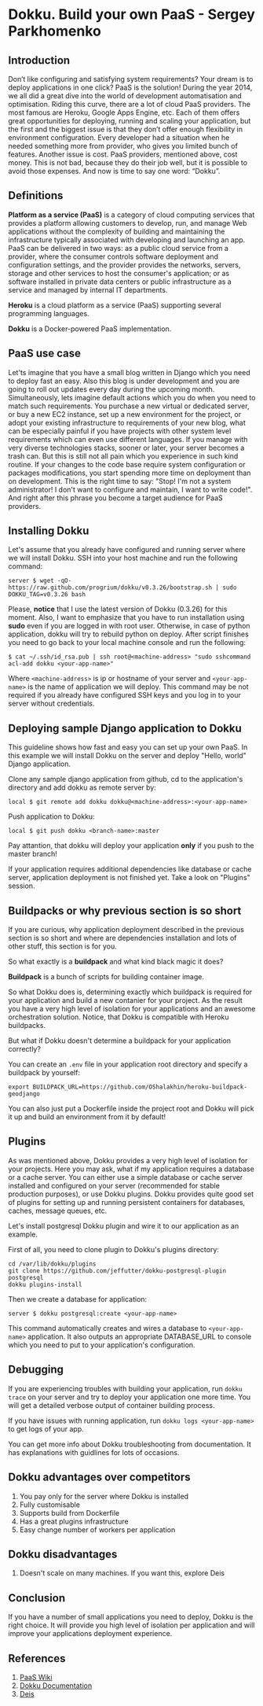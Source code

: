 # Dokku. Build your own PaaS - Sergey Parkhomenko

## Introduction
Don’t like configuring and satisfying system requirements? Your dream is to deploy applications in one click? 
PaaS is the solution! During the year 2014, we all did a great dive into the world of development automatisation and 
optimisation. Riding this curve, there are a lot of cloud PaaS providers. The most famous are Heroku,
Google Apps Engine, etc. Each of them offers great opportunities for deploying, running and scaling your application,
but the first and the biggest issue is that they don’t offer enough flexibility in environment configuration.
Every developer had a situation when he needed something more from provider, who gives you limited bunch of features.
Another issue is cost. PaaS providers, mentioned above, cost money. This is not bad, because they do their job well,
but it is possible to avoid those expenses. And now is time to say one word: “Dokku”.

## Definitions
**Platform as a service (PaaS)** is a category of cloud computing services that provides a platform allowing customers
to develop, run, and manage Web applications without the complexity of building and maintaining the infrastructure
typically associated with developing and launching an app. PaaS can be delivered in two ways: as a public cloud
service from a provider, where the consumer controls software deployment and configuration settings, and the provider
provides the networks, servers, storage and other services to host the consumer's application; or as software
installed in private data centers or public infrastructure as a service and managed by internal IT departments.

**Heroku** is a cloud platform as a service (PaaS) supporting several programming languages.

**Dokku** is a Docker-powered PaaS implementation.

## PaaS use case
Let'ts imagine that you have a small blog written in Django which you need to deploy fast an easy. Also this blog is
under development and you are going to roll out updates every day during the upcoming month. Simultaneously, lets
imagine default actions which you do when you need to match such requirements. You purchase a new virtual or
dedicated server, or buy a new EC2 instance, set up a new environment for the project, or adopt your existing
infrastructure to requirements of your new blog, what can be especially painful if you have projects with other
system level requirements which can even use different languages. If you manage with very diverse technologies
stacks, sooner or later, your server becomes a trash can. But this is still not all pain which you experience in
such kind routine. If your changes to the code base require system configuration or packages modifications, you start
spending more time on deployment than on development. This is the right time to say: "Stop! I'm not a system
administrator! I don't want to configure and maintain, I want to write code!". And right after this phrase you become
a target audience for PaaS providers.

## Installing Dokku
Let's assume that you already have configured and running server where we will install Dokku.
SSH into your host machine and run the following command:
```
server $ wget -qO- https://raw.github.com/progrium/dokku/v0.3.26/bootstrap.sh | sudo DOKKU_TAG=v0.3.26 bash
```
Please, **notice** that I use the latest version of Dokku (0.3.26) for this moment.
Also, I want to emphasize that you have to run installation using **sudo** even if you are logged in with root user. Otherwise, in case of python application, dokku will try to rebuild python on deploy.
After script finishes you need to go back to your local machine console and run the following:
```
$ cat ~/.ssh/id_rsa.pub | ssh root@<machine-address> "sudo sshcommand acl-add dokku <your-app-name>"
```
Where `<machine-address>` is ip or hostname of your server and `<your-app-name>` is the name of application we will deploy. This command may be not required if you already have configured SSH keys and you log in to your server without credentials.

## Deploying sample Django application to Dokku
This guideline shows how fast and easy you can set up your own PaaS. In
this example we will install Dokku on the server and deploy "Hello, world" Django application.

Clone any sample django application from github, cd to the application's directory and add dokku as remote server by:
  ```
  local $ git remote add dokku dokku@<machine-address>:<your-app-name>
  ```
Push application to Dokku:
  ```
  local $ git push dokku <branch-name>:master
  ```
Pay attantion, that dokku will deploy your application **only** if you push to the master branch!

If your application requires additional dependencies like database or cache server, application deployment is not finished yet. Take a look on "Plugins" session.

## Buildpacks or why previous section is so short
If you are curious, why application deployment described in the previous section is so short and where are dependencies installation and lots of other stuff, this section is for you.

So what exactly is a **buildpack** and what kind black magic it does?

**Buildpack** is a bunch of scripts for building container image.

So what Dokku does is, determining exactly which buildpack is required for your application and build a new contanier for your project. As the result you have a very high level of isolation for your applications and an awesome orchestration solution. Notice, that Dokku is compatible with Heroku buildpacks.

But what if Dokku doesn't determine a buildpack for your application correctly?

You can create an `.env` file in your application root directory and specify a buildpack by yourself:
  ```
  export BUILDPACK_URL=https://github.com/OShalakhin/heroku-buildpack-geodjango
  ```
  
  You can also just put a Dockerfile inside the project root and Dokku will pick it up and build an environment from it by default!

## Plugins
As was mentioned above, Dokku provides a very high level of isolation for your projects. Here you may ask, what if my application requires a database or a cache server. You can either use a simple database or cache server installed and configured on your server (recommended for stable production purposes), or use Dokku plugins. Dokku provides quite good set of plugins for setting up and running persistent containers for databases, caches, message queues, etc.

Let's install postgresql Dokku plugin and wire it to our application as an example.

First of all, you need to clone plugin to Dokku's plugins directory:
```
cd /var/lib/dokku/plugins
git clone https://github.com/jeffutter/dokku-postgresql-plugin postgresql
dokku plugins-install
```
Then we create a database for application:
```
server $ dokku postgresql:create <your-app-name>
```
This command automatically creates and wires a database to `<your-app-name>` application. It also outputs an appropriate DATABASE_URL to console which you need to put to your application's configuration.

## Debugging
If you are experiencing troubles with building your application, run `dokku trace` on your server and try to deploy your application one more time. You will get a detailed verbose output of container building process.

If you have issues with running application, run `dokku logs <your-app-name>` to get logs of your app. 

You can get more info about Dokku troubleshooting from documentation. It has explanations with guidlines for lots of occasions.

## Dokku advantages over competitors
1. You pay only for the server where Dokku is installed
2. Fully customisable
3. Supports build from Dockerfile
4. Has a great plugins infrastructure
5. Easy change number of workers per application

## Dokku disadvantages
1. Doesn't scale on many machines. If you want this, explore Deis

## Conclusion
If you have a number of small applications you need to deploy, Dokku is the right choice. It will provide you high
level of isolation per application and will improve your applications deployment experience.

## References

1. [PaaS Wiki](https://en.wikipedia.org/wiki/Platform_as_a_service)
2. [Dokku Documentation](http://progrium.viewdocs.io/dokku/)
3. [Deis](http://deis.io/)
